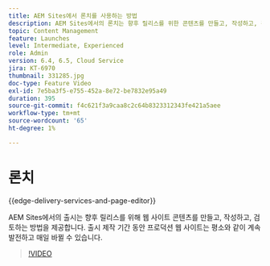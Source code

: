 ```yaml
---
title: AEM Sites에서 론치를 사용하는 방법
description: AEM Sites에서의 론치는 향후 릴리스를 위한 콘텐츠를 만들고, 작성하고, 검토하는 방법을 제공합니다.
topic: Content Management
feature: Launches
level: Intermediate, Experienced
role: Admin
version: 6.4, 6.5, Cloud Service
jira: KT-6970
thumbnail: 331285.jpg
doc-type: Feature Video
exl-id: 7e5ba3f5-e755-452a-8e72-be7832e95a49
duration: 395
source-git-commit: f4c621f3a9caa8c2c64b8323312343fe421a5aee
workflow-type: tm+mt
source-wordcount: '65'
ht-degree: 1%

---
```


# 론치

{{edge-delivery-services-and-page-editor}}

AEM Sites에서의 출시는 향후 릴리스를 위해 웹 사이트 콘텐츠를 만들고, 작성하고, 검토하는 방법을 제공합니다. 출시 제작 기간 동안 프로덕션 웹 사이트는 평소와 같이 계속 발전하고 매일 바뀔 수 있습니다.

>[!VIDEO](https://video.tv.adobe.com/v/331285?quality=12&learn=on)
